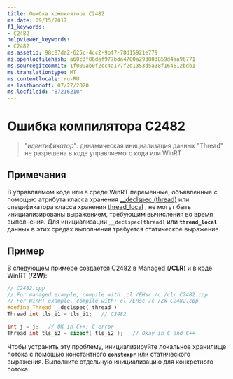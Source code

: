 ```yaml
---
title: Ошибка компилятора C2482
ms.date: 09/15/2017
f1_keywords:
- C2482
helpviewer_keywords:
- C2482
ms.assetid: 98c87da2-625c-4cc2-9bf7-78d15921e779
ms.openlocfilehash: a68c3f06daf977bda4700a293803859d4aa96771
ms.sourcegitcommit: 1f009ab0f2cc4a177f2d1353d5a38f164612bdb1
ms.translationtype: MT
ms.contentlocale: ru-RU
ms.lasthandoff: 07/27/2020
ms.locfileid: "87216210"
---
```

# <a name="compiler-error-c2482"></a>Ошибка компилятора C2482

>"*идентификатор*": динамическая инициализация данных "Thread" не разрешена в коде управляемого кода или WinRT

## <a name="remarks"></a>Примечания

В управляемом коде или в среде WinRT переменные, объявленные с помощью атрибута класса хранения [__declspec (thread)](../../cpp/thread.md) или спецификатора класса хранения [thread_local](../../cpp/storage-classes-cpp.md#thread_local) , не могут быть инициализированы выражением, требующим вычисления во время выполнения. Для инициализации `__declspec(thread)` или **`thread_local`** данных в этих средах выполнения требуется статическое выражение.

## <a name="example"></a>Пример

В следующем примере создается C2482 в Managed (**/CLR**) и в коде WinRT (**/ZW**):

```cpp
// C2482.cpp
// For managed example, compile with: cl /EHsc /c /clr C2482.cpp
// For WinRT example, compile with: cl /EHsc /c /ZW C2482.cpp
#define Thread __declspec( thread )
Thread int tls_i1 = tls_i1;   // C2482

int j = j;   // OK in C++; C error
Thread int tls_i2 = sizeof( tls_i2 );   // Okay in C and C++
```

Чтобы устранить эту проблему, инициализируйте локальное хранилище потока с помощью константного **`constexpr`** или статического выражения. Выполните отдельную инициализацию для конкретного потока.
